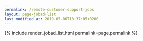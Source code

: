 ```yaml
---
permalink: /remote-customer-support-jobs
layout: page-jobad-list
last_modified_at: 2019-05-06T18:37:05+0200
---
```

{% include render_jobad_list.html permalink=page.permalink %}
